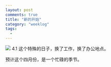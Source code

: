 ```yaml
---
layout: post
comments: true
title: "新的开始"
category: "weeklog"
tags: 
  - 
---
```


![](http://imglf0.ph.126.net/B05txbIySB7glG2nnBXHQQ==/6630681837117766563.jpg)
4.1 这个特殊的日子，换了工作，换了办公地点。

预计这个四月份，是一个忙碌的季节。